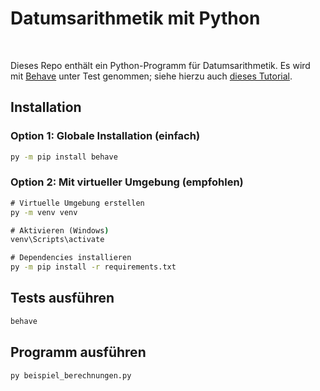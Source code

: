 # Datumsarithmetik mit Python #

<br>

Dieses Repo enthält ein Python-Programm für Datumsarithmetik.
Es wird mit [Behave](https://pypi.org/project/behave/) unter Test genommen; siehe hierzu auch
[dieses Tutorial](https://pyquesthub.com/enhancing-test-automation-with-cucumber-in-python).

## Installation

### Option 1: Globale Installation (einfach)
```cmd
py -m pip install behave
```

### Option 2: Mit virtueller Umgebung (empfohlen)
```cmd
# Virtuelle Umgebung erstellen
py -m venv venv

# Aktivieren (Windows)
venv\Scripts\activate

# Dependencies installieren
py -m pip install -r requirements.txt
```

## Tests ausführen
```cmd
behave
```

## Programm ausführen
```cmd
py beispiel_berechnungen.py
```